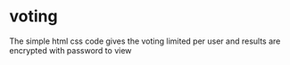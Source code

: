 # voting
The simple html css code gives the voting limited per user and results are encrypted with password to view
